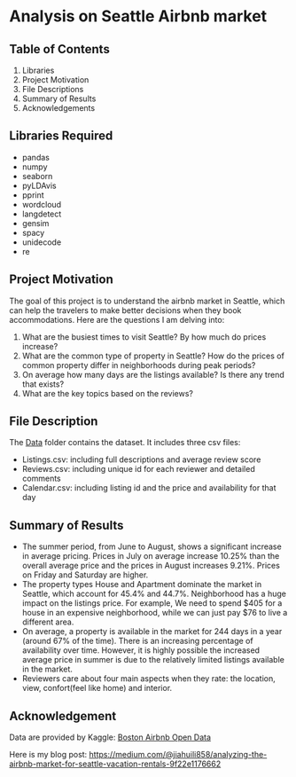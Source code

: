 # Analysis on Seattle Airbnb market

## Table of Contents
1. Libraries
2. Project Motivation
3. File Descriptions
4. Summary of Results
5. Acknowledgements


## Libraries Required
- pandas
- numpy
- seaborn
- pyLDAvis
- pprint
- wordcloud
- langdetect
- gensim
- spacy
- unidecode
- re


## Project Motivation
The goal of this project is to understand the airbnb market in Seattle, which can help the travelers to make better decisions when they book accommodations. Here are the questions I am delving into:
  1. What are the busiest times to visit Seattle? By how much do prices increase?
  2. What are the common type of property in Seattle? How do the prices of common property differ in neighborhoods during peak periods?
  3. On average how many days are the listings available? Is there any trend that exists?
  4. What are the key topics based on the reviews?

 
 ## File Description
The [Data](https://github.com/Jiahuili858/Seattle-Airbnb-Analysis/tree/master/Data) folder contains the dataset. It includes three csv files:
- Listings.csv: including full descriptions and average review score
- Reviews.csv: including unique id for each reviewer and detailed comments 
- Calendar.csv: including listing id and the price and availability for that day


## Summary of Results
- The summer period, from June to August, shows a significant increase in average pricing. Prices in July on average increase   10.25% than the overall average price and the prices in August increases 9.21%. Prices on Friday and Saturday are higher.
- The property types House and Apartment dominate the market in Seattle, which account for 45.4% and 44.7%. Neighborhood has a huge impact on the listings price. For example, We need to spend $405 for a house in an expensive neighborhood, while we can just pay $76 to live a different area. 
- On average, a property is available in the market for 244 days in a year (around 67% of the time). There is an increasing percentage of availability over time. However, it is highly possible the increased average price in summer is due to the relatively limited listings available in the market.
- Reviewers care about four main aspects when they rate: the location, view, confort(feel like home) and interior.


## Acknowledgement
Data are provided by Kaggle: [Boston Airbnb Open Data](https://www.kaggle.com/airbnb/seattle)

Here is my blog post: https://medium.com/@jiahuili858/analyzing-the-airbnb-market-for-seattle-vacation-rentals-9f22e1176662
